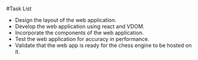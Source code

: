 #Task List

* Design the layout of the web application.
* Develop the web application using react and VDOM.
* Incorporate the components of the web application.
* Test the web application for accuracy in performance.
* Validate that the web app is ready for the chess engine to be hosted on it.
